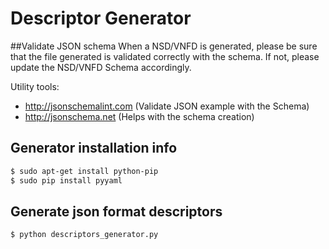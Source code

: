 # Descriptor Generator

##Validate JSON schema
When a NSD/VNFD is generated, please be sure that the file generated is validated correctly with the schema. If not, please update the NSD/VNFD Schema accordingly.

Utility tools:
 - http://jsonschemalint.com (Validate JSON example with the Schema)
 - http://jsonschema.net (Helps with the schema creation)

## Generator installation info

```sh
$ sudo apt-get install python-pip
$ sudo pip install pyyaml
```

## Generate json format descriptors

```sh
$ python descriptors_generator.py
```